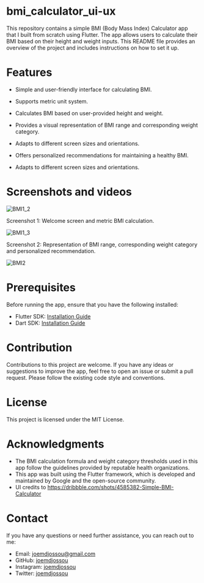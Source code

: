 # bmi_calculator_ui-ux
This repository contains a simple BMI (Body Mass Index) Calculator app that I built from scratch using Flutter. The app allows users to calculate their BMI based on their height and weight inputs. This README file provides an overview of the project and includes instructions on how to set it up.

# Features
- Simple and user-friendly interface for calculating BMI.

- Supports metric unit system.

- Calculates BMI based on user-provided height and weight.

- Provides a visual representation of BMI range and corresponding weight category.

- Adapts to different screen sizes and orientations.

- Offers personalized recommendations for maintaining a healthy BMI.

- Adapts to different screen sizes and orientations.

# Screenshots and videos

![BMI1_2](https://github.com/djeyleboss/bmi_calculator_ui-ux/assets/123335804/4f3ce761-dc49-4dd9-9780-081c511e4226)


Screenshot 1: Welcome screen and metric BMI calculation.

![BMI1_3](https://github.com/djeyleboss/bmi_calculator_ui-ux/assets/123335804/38363157-db0c-4a10-b9f5-8391c6f28d23)


Screenshot 2: Representation of BMI range, corresponding weight category and personalized recommendation.


![BMI2](https://github.com/djeyleboss/bmi_calculator_ui-ux/assets/123335804/ab62f30d-3355-4ea1-99b2-8d0c72f185ec)




# Prerequisites
Before running the app, ensure that you have the following installed:

- Flutter SDK: [Installation Guide](https://docs.flutter.dev/get-started/install)
- Dart SDK: [Installation Guide](https://dart.dev/get-dart)

# Contribution
Contributions to this project are welcome. If you have any ideas or suggestions to improve the app, feel free to open an issue or submit a pull request. Please follow the existing code style and conventions.

# License
This project is licensed under the MIT License.

# Acknowledgments
- The BMI calculation formula and weight category thresholds used in this app follow the guidelines provided by reputable health organizations.
- This app was built using the Flutter framework, which is developed and maintained by Google and the open-source community.
- UI credits to https://dribbble.com/shots/4585382-Simple-BMI-Calculator

# Contact
If you have any questions or need further assistance, you can reach out to me:

- Email: joemdjossou@gmail.com
- GitHub: [joemdjossou](https://github.com/joemdjossou)
- Instagram: [joemdjossou](https://www.instagram.com/joemdjossou/)
- Twitter: [joemdjossou](https://twitter.com/joemdjossou)

